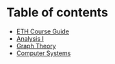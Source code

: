 # Table of contents

* [ETH Course Guide](README.md)
* [Analysis I](analysis-i.md)
* [Graph Theory](graph-theory.md)
* [Computer Systems](computer-systems.md)

